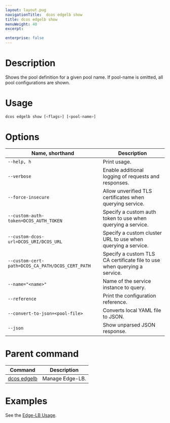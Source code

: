 ```yaml
---
layout: layout.pug
navigationTitle:  dcos edgelb show
title: dcos edgelb show
menuWeight: 40
excerpt:

enterprise: false
---
```


# Description
Shows the pool definition for a given pool name. If pool-name is omitted, all pool configurations are shown.

# Usage

```bash
dcos edgelb show [<flags>] [<pool-name>]
```

# Options

| Name, shorthand | Description |
|---------|-------------|
| `--help, h`   | Print usage. |
| `--verbose`   | Enable additional logging of requests and responses. |
| `--force-insecure`   | Allow unverified TLS certificates when querying service. |
| `--custom-auth-token=DCOS_AUTH_TOKEN`   | Specify a custom auth token to use when querying a service. |
| `--custom-dcos-url=DCOS_URI/DCOS_URL`   | Specify a custom cluster URL to use when querying a service. |
| `--custom-cert-path=DCOS_CA_PATH/DCOS_CERT_PATH`   | Specify a custom TLS CA certificate file to use when querying a service. |
| `--name="<name>"`   | Name of the service instance to query. |
| `--reference` | Print the configuration reference. |
| `--convert-to-json=<pool-file>` | Converts local YAML file to JSON. |
| `--json` | Show unparsed JSON response. |

# Parent command

| Command | Description |
|---------|-------------|
| [dcos edgelb](/services/edge-lb/1.0/cli-reference) |  Manage Edge-LB. |

# Examples

See the [Edge-LB Usage](/services/edge-lb/1.0/usage).
